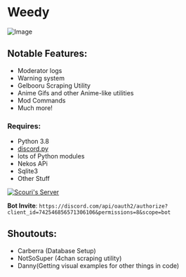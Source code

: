 # Weedy
![Image](https://cdn.discordapp.com/widget-avatars/V6WDavZqXxrVjWFZdtPX2cSa1pqghsuVH3HTqnrr_NY/G0WHQp87DuctEPnfUd7j-PNhOaqpIDmydRiGXFODAJ1gVhRtc2vWZADvbGmE2k1rW2w9lATIs9nSHFWq7BKZX0DBesK1La14mN_O_ZcyCsd5Tlh5F9krSlVFSDuPjAiJ05UkydtBfPF0WQ)

## Notable Features:
* Moderator logs
* Warning system
* Gelbooru Scraping Utility
* Anime Gifs and other Anime-like utilities
* Mod Commands
* Much more!
### Requires:
- Python 3.8
- [discord.py](https://github.com/rapptz/discord.py)
- lots of Python modules
- Nekos APi
- Sqlite3
- Other Stuff

[![Scouri's Server](https://discord.com/api/guilds/742556488425275443/widget.png?style=banner3)](https://discord.com/invite/FMxMHEQ)

**Bot Invite**: `https://discord.com/api/oauth2/authorize?client_id=742546856571306106&permissions=8&scope=bot`

## Shoutouts:
* Carberra (Database Setup)
* NotSoSuper (4chan scraping utility)
* Danny(Getting visual examples for other things in code)
